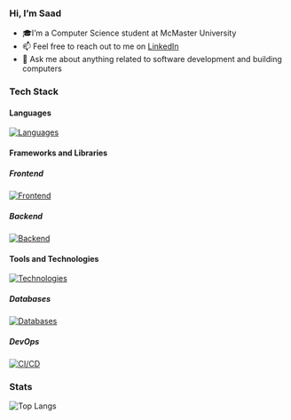 ### Hi, I’m Saad
- 🎓I’m a Computer Science student at McMaster University
- 📫 Feel free to reach out to me on <a href=https://www.linkedin.com/in/saad-tariq-cs/ target=_blank>LinkedIn</a>
- 💬 Ask me about anything related to software development and building computers
<!-- - 🌱 I’m currently learning MySQL, Next.js, Prisma and Tailwind. -->
<!-- - 🔭 I’m currently working on an app to track job applications, and a Linked List visualizer -->
### Tech Stack

#### Languages
[![Languages](https://skillicons.dev/icons?i=ts,js,python,c,cpp&theme=dark)](https://skillicons.dev)

#### Frameworks and Libraries

##### Frontend
[![Frontend](https://skillicons.dev/icons?i=next,react,astro,redux,tailwind,bootstrap&theme=dark)](https://skillicons.dev)

##### Backend
[![Backend](https://skillicons.dev/icons?i=nodejs,express,prisma&theme=dark)](https://skillicons.dev)

#### Tools and Technologies

[![Technologies](https://skillicons.dev/icons?i=git,vite,vitest,bun,linux&theme=dark)](https://skillicons.dev)

##### Databases
[![Databases](https://skillicons.dev/icons?i=postgres,mongodb,sqlite&theme=dark)](https://skillicons.dev)

##### DevOps
[![CI/CD](https://skillicons.dev/icons?i=githubactions,docker,netlify&theme=dark)](https://skillicons.dev)


### Stats

![Top Langs](https://github-readme-stats.vercel.app/api/top-langs/?username=tariqs26&layout=compact&theme=tokyonight&langs_count=6)
